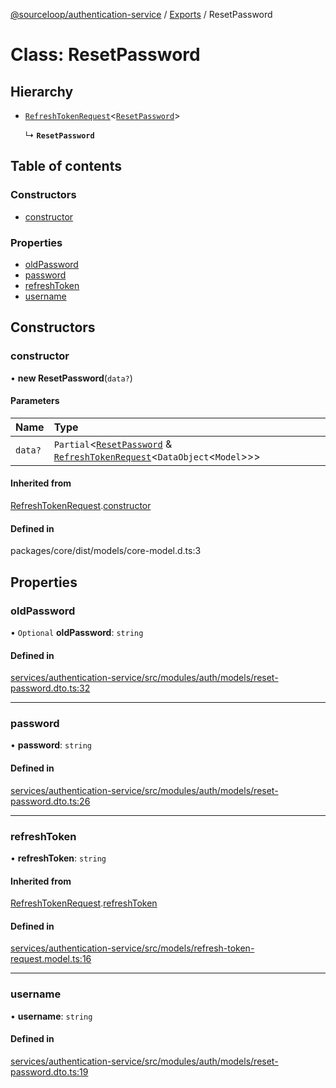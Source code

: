 [@sourceloop/authentication-service](../README.md) / [Exports](../modules.md) / ResetPassword

# Class: ResetPassword

## Hierarchy

- [`RefreshTokenRequest`](RefreshTokenRequest.md)<[`ResetPassword`](ResetPassword.md)\>

  ↳ **`ResetPassword`**

## Table of contents

### Constructors

- [constructor](ResetPassword.md#constructor)

### Properties

- [oldPassword](ResetPassword.md#oldpassword)
- [password](ResetPassword.md#password)
- [refreshToken](ResetPassword.md#refreshtoken)
- [username](ResetPassword.md#username)

## Constructors

### constructor

• **new ResetPassword**(`data?`)

#### Parameters

| Name | Type |
| :------ | :------ |
| `data?` | `Partial`<[`ResetPassword`](ResetPassword.md) & [`RefreshTokenRequest`](RefreshTokenRequest.md)<`DataObject`<`Model`\>\>\> |

#### Inherited from

[RefreshTokenRequest](RefreshTokenRequest.md).[constructor](RefreshTokenRequest.md#constructor)

#### Defined in

packages/core/dist/models/core-model.d.ts:3

## Properties

### oldPassword

• `Optional` **oldPassword**: `string`

#### Defined in

[services/authentication-service/src/modules/auth/models/reset-password.dto.ts:32](https://github.com/sourcefuse/loopback4-microservice-catalog/blob/93a7f917/services/authentication-service/src/modules/auth/models/reset-password.dto.ts#L32)

___

### password

• **password**: `string`

#### Defined in

[services/authentication-service/src/modules/auth/models/reset-password.dto.ts:26](https://github.com/sourcefuse/loopback4-microservice-catalog/blob/93a7f917/services/authentication-service/src/modules/auth/models/reset-password.dto.ts#L26)

___

### refreshToken

• **refreshToken**: `string`

#### Inherited from

[RefreshTokenRequest](RefreshTokenRequest.md).[refreshToken](RefreshTokenRequest.md#refreshtoken)

#### Defined in

[services/authentication-service/src/models/refresh-token-request.model.ts:16](https://github.com/sourcefuse/loopback4-microservice-catalog/blob/93a7f917/services/authentication-service/src/models/refresh-token-request.model.ts#L16)

___

### username

• **username**: `string`

#### Defined in

[services/authentication-service/src/modules/auth/models/reset-password.dto.ts:19](https://github.com/sourcefuse/loopback4-microservice-catalog/blob/93a7f917/services/authentication-service/src/modules/auth/models/reset-password.dto.ts#L19)

